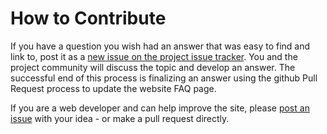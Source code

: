 # How to Contribute

If you have a question you wish had an answer that was easy to find and link to, post it as a [new issue on the project issue tracker](https://github.com/garyseconomics/faq/issues/new).
You and the project community will discuss the topic and develop an answer.
The successful end of this process is finalizing an answer using the github Pull Request process to update the website FAQ page.

If you are a web developer and can help improve the site, please [post an issue](https://github.com/garyseconomics/faq/issues/new) with your idea - or make a pull request directly.
